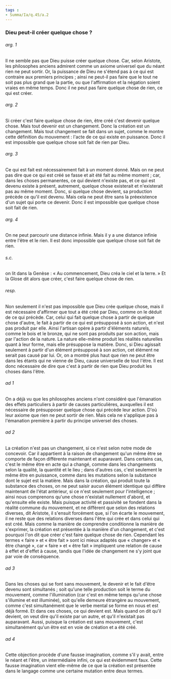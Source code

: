 ```yaml
---
tags : 
- Summa/Ia/q.45/a.2
---
```


### Dieu peut-il créer quelque chose ?

###### arg. 1
Il ne semble pas que Dieu puisse créer quelque chose. Car, selon Aristote, les philosophes anciens admirent comme un axiome universel que du néant rien ne peut sortir. Or, la puissance de Dieu ne s'étend pas à ce qui est contraire aux premiers principes ; ainsi ne peut-il pas faire que le tout ne soit pas plus grand que la partie, ou que l'affirmation et la négation soient vraies en même temps. Donc il ne peut pas faire quelque chose de rien, ce qui est créer. 

###### arg. 2
Si créer c'est faire quelque chose de rien, être créé c'est devenir quelque chose. Mais tout devenir est un changement. Donc la création est un changement. Mais tout changement se fait dans un sujet, comme le montre cette définition du mouvement : l'acte de ce qui existe en puissance. Donc il est impossible que quelque chose soit fait de rien par Dieu. 

###### arg. 3
Ce qui est fait est nécessairement fait à un moment donné. Mais on ne peut pas dire que ce qui est créé se fasse et ait été fait au même moment ; car, dans les choses permanentes, ce qui devient n'existe pas, et ce qui est devenu existe à présent, autrement, quelque chose existerait et n'existerait pas au même moment. Donc, si quelque chose devient, sa production précède ce qu'il est devenu. Mais cela ne peut être sans la préexistence d'un sujet qui porte ce devenir. Donc il est impossible que quelque chose soit fait de rien. 

###### arg. 4
On ne peut parcourir une distance infinie. Mais il y a une distance infinie entre l'être et le rien. Il est donc impossible que quelque chose soit fait de rien. 

###### s.c.
on lit dans la Genèse : « Au commencement, Dieu créa le ciel et la terre. » Et la Glose dit alors que créer, c'est faire quelque chose de rien. 

###### resp.
Non seulement il n'est pas impossible que Dieu crée quelque chose, mais il est nécessaire d'affirmer que tout a été créé par Dieu, comme on le déduit de ce qui précède. Car, celui qui fait quelque chose à partir de quelque chose d'autre, le fait à partir de ce qui est présupposé à son action, et n'est pas produit par elle. Ainsi l'artisan opère à partir d'éléments naturels, comme le bois et le bronze, qui ne sont pas produits par son action, mais par l'action de la nature. La nature elle-même produit les réalités naturelles quant à leur forme, mais elle présuppose la matière. Donc, si Dieu agissait seulement à partir d'un élément présupposé à son action, cet élément ne serait pas causé par lui. Or, on a montré plus haut que rien ne peut être dans les étants qui ne vienne de Dieu, cause universelle de tout l'être. Il est donc nécessaire de dire que c'est à partir de rien que Dieu produit les choses dans l'être. 

###### ad 1
On a déjà vu que les philosophes anciens n'ont considéré que l'émanation des effets particuliers à partir de causes particulières, auxquelles il est nécessaire de présupposer quelque chose qui précède leur action. D'où leur axiome que rien ne peut sortir de rien. Mais cela ne s'applique pas à l'émanation première à partir du principe universel des choses. 

###### ad 2
La création n'est pas un changement, si ce n'est selon notre mode de concevoir. Car il appartient à la raison de changement qu'un même être se comporte de façon différente maintenant et auparavant. Dans certains cas, c'est le même être en acte qui a changé, comme dans les changements selon la qualité, la quantité et le lieu ; dans d'autres cas, c'est seulement le même être en puissance, comme dans les mutations selon la substance dont le sujet est la matière. Mais dans la création, qui produit toute la substance des choses, on ne peut saisir aucun élément identique qui diffère maintenant de l'état antérieur, si ce n'est seulement pour l'intelligence ; ainsi nous comprenons qu'une chose n'existait nullement d'abord, et qu'ensuite elle existe. Mais puisque activité et passivité se fondent dans la réalité commune du mouvement, et ne diffèrent que selon des relations diverses, dit Aristote, il s'ensuit forcément que, si l'on écarte le mouvement, il ne reste que des relations diverses dans l'être qui crée et dans celui qui est créé. Mais comme la manière de comprendre conditionne la manière de s'exprimer, la création est présentée à la manière d'un changement, et c'est pourquoi l'on dit que créer c'est faire quelque chose de rien. Cependant les termes « faire » et « être fait » sont ici mieux adaptés que « changer» et « être changé », car « faire » et « être fait » impliquent une relation de cause à effet et d'effet à cause, tandis que l'idée de changement ne s'y joint que par voie de conséquence. 

###### ad 3
Dans les choses qui se font sans mouvement, le devenir et le fait d'être devenu sont simultanés ; soit qu'une telle production soit le terme du mouvement, comme l'illumination (car c'est en même temps qu'une chose s'illumine et est illuminée), soit qu'elle demeure étrangère au mouvement, comme c'est simultanément que le verbe mental se forme en nous et est déjà formé. Et dans ces choses, ce qui devient est. Mais quand on dit qu'il devient, on veut dire qu'il existe par un autre, et qu'il n'existait pas auparavant. Aussi, puisque la création est sans mouvement, c'est simultanément qu'un être est en voie de création et a été créé. 

###### ad 4
Cette objection procède d'une fausse imagination, comme s'il y avait, entre le néant et l'être, un intermédiaire infini, ce qui est évidemment faux. Cette fausse imagination vient elle-même de ce que la création est présentée dans le langage comme une certaine mutation entre deux termes. 



